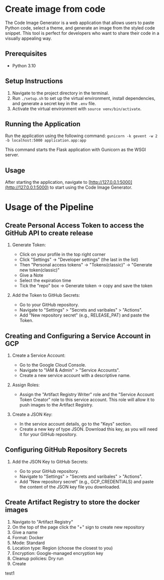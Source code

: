 # Create image from code

The Code Image Generator is a web application that allows users to paste Python code, select a theme, and generate an image from the styled code snippet. This tool is perfect for developers who want to share their code in a visually appealing way.

## Prerequisites

- Python 3.10

## Setup Instructions

1. Navigate to the project directory in the terminal.
2. Run `./setup.sh` to set up the virtual environment, install dependencies, and generate a secret key in the `.env` file.
3. Activate the virtual environment with `source venv/bin/activate`.

## Running the Application

Run the application using the following command:
`gunicorn -k gevent -w 2 -b localhost:5000 application.app:app`

This command starts the Flask application with Gunicorn as the WSGI server.

## Usage

After starting the application, navigate to [http://127.0.0.1:5000](http://127.0.0.1:5000) to start using the Code Image Generator.

# Usage of the Pipeline

## Create Personal Access Token to access the GitHub API to create release

1. Generate Token:

   - Click on your profile in the top right corner
   - Click "Settings" -> "Developer settings" (the last in the list)
   - Then "Personal access tokens" -> "Tokens(classic)" -> "Generate new token(classic)"
   - Give a Note
   - Select the expiration time
   - Tick the "repo" box -> Generate token -> copy and save the token

2. Add the Token to GitHub Secrets:

   - Go to your GitHub repository.
   - Navigate to "Settings" > "Secrets and varibales" > "Actions".
   - Add "New repository secret" (e.g., RELEASE_PAT) and paste the Token.

## Creating and Configuring a Service Account in GCP

1. Create a Service Account:

   - Go to the Google Cloud Console.
   - Navigate to "IAM & Admin" > "Service Accounts".
   - Create a new service account with a descriptive name.

2. Assign Roles:

   - Assign the "Artifact Registry Writer" role and the "Service Account Token Creator" role to this service account. This role will allow it to push images to the Artifact Registry.

3. Create a JSON Key:

   - In the service account details, go to the "Keys" section.
   - Create a new key of type JSON. Download this key, as you will need it for your GitHub repository.

## Configuring GitHub Repository Secrets

1. Add the JSON Key to GitHub Secrets:

   - Go to your GitHub repository.
   - Navigate to "Settings" > "Secrets and varibales" > "Actions".
   - Add "New repository secret" (e.g., GCP_CREDENTIALS) and paste the content of the JSON key file you downloaded.

## Create Artifact Registry to store the docker images

1. Navigato to "Artifact Registry"
2. On the top of the page click the "+" sign to create new repository
3. Give a name
4. Format: Docker
5. Mode: Standard
6. Location type: Region (choose the closest to you)
7. Encryption: Google-managed encryption key
8. Cleanup policies: Dry run
9. Create

test1
